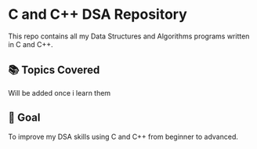 # C and C++ DSA Repository
This repo contains all my Data Structures and Algorithms programs written in C and C++.

## 📚 Topics Covered
Will be added once i learn them 

## 🚀 Goal
To improve my DSA skills using C and C++ from beginner to advanced.

